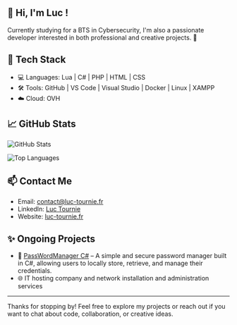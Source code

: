 ## 👋 Hi, I'm Luc !

Currently studying for a BTS in Cybersecurity, I'm also a passionate developer interested in both professional and creative projects. 🚀

## 🧰 Tech Stack

- 💻 Languages: Lua | C# | PHP | HTML | CSS  
- 🛠️ Tools: GitHub | VS Code | Visual Studio | Docker | Linux | XAMPP
- ☁️ Cloud: OVH  

## 📈 GitHub Stats

<!-- GitHub Stats avec thème par défaut -->
![GitHub Stats](https://github-readme-stats.vercel.app/api?username=pixe71&show_icons=true)

<!-- Top Languages avec thème par défaut -->
![Top Languages](https://github-readme-stats.vercel.app/api/top-langs/?username=pixe71&layout=compact)

## 📫 Contact Me
- Email: [contact@luc-tournie.fr](mailto:contact@luc-tournie.fr)  
- LinkedIn: [Luc Tournie](https://www.linkedin.com/in/luc-tourni%C3%A9-862ba0224/)  
- Website: [luc-tournie.fr](https://luc-tournie.fr/)

## ✨ Ongoing Projects

- 🔧 [PassWordManager C#](https://github.com/pixe71/PassWord-Manager) – A simple and secure password manager built in C#, allowing users to locally store, retrieve, and manage their credentials.
- 🌐 IT hosting company and network installation and administration services

---

Thanks for stopping by! Feel free to explore my projects or reach out if you want to chat about code, collaboration, or creative ideas.
